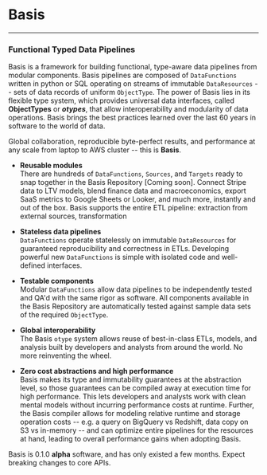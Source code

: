 # Basis

---
  
### Functional Typed Data Pipelines  
  
Basis is a framework for building functional, type-aware data pipelines from modular
components. Basis pipelines are composed of `DataFunctions` written in python or SQL operating on
streams of immutable `DataResources` -- sets of data records of uniform `ObjectType`. The power
of Basis lies in its flexible type system, which provides universal data interfaces, called
**ObjectTypes** or _**otypes**_, that allow interoperability and modularity of data operations.
Basis brings the best practices learned over the last 60 years in software to the world of
data.

Global collaboration, reproducible byte-perfect results, and performance at any scale from laptop
to AWS cluster -- this is **Basis**.
  
 - **Reusable modules**  
   There are hundreds of `DataFunctions`, `Sources`, and `Targets` ready to snap together in the
   Basis Repository [Coming soon]. Connect Stripe data to LTV models, blend finance data and
   macroeconomics, export SaaS metrics to Google Sheets or Looker, and much more, instantly and
   out of the box. Basis supports the entire ETL pipeline: extraction from external sources,
   transformation 
  
 - **Stateless data pipelines**  
   `DataFunctions` operate statelessly on immutable `DataResources` for guaranteed reproducibility
   and correctness in ETLs. Developing powerful new `DataFunctions` is simple with isolated code
   and well-defined interfaces.  
     
 - **Testable components**  
   Modular `DataFunctions` allow data pipelines to be independently tested and QA'd with
   the same rigor as software. All components available in the Basis Repository are automatically
   tested against sample data sets of the required `ObjectType`.
     
 - **Global interoperability**  
   The Basis `otype` system allows reuse of best-in-class ETLs, models, and analysis built by
   developers and analysts from around the world. No more reinventing the wheel.
     
 - **Zero cost abstractions and high performance**  
   Basis makes its type and immutability guarantees at the abstraction level, so those
   guarantees can be compiled away at execution time for high performance. This lets developers and
   analysts work with clean mental models without incurring performance costs at runtime. Further,
   the Basis compiler allows for modeling relative runtime and storage operation costs -- e.g. a
   query on BigQuery vs Redshift, data copy on S3 vs in-memory -- and can optimize entire pipelines
   for the resources at hand, leading to overall performance gains when adopting Basis.
  
Basis is 0.1.0 **alpha** software, and has only existed a few months. Expect breaking changes to
core APIs. 
